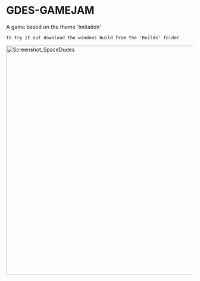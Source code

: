 # GDES-GAMEJAM
A game based on the theme 'Imitation'

```
To try it out download the windows build from the 'Builds' folder
```

<img width="616" alt="Screenshot_SpaceDudes" src="https://github.com/shouvik94/GDES-GAMEJAM/assets/74551878/5e83c64f-881a-4582-bc90-61893a9d1d8f">
